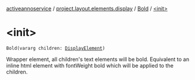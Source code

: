 [activeannoservice](../../index.md) / [project.layout.elements.display](../index.md) / [Bold](index.md) / [&lt;init&gt;](./-init-.md)

# &lt;init&gt;

`Bold(vararg children: `[`DisplayElement`](../-display-element.md)`)`

Wrapper element, all children's text elements will be bold. Equivalent to an inline html element with fontWeight bold
which will be applied to the children.


